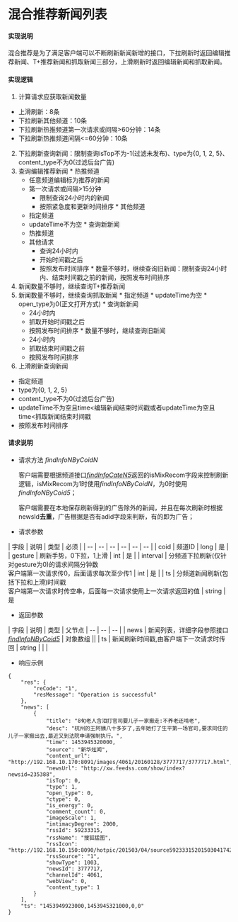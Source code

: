 # 混合推荐新闻列表

#### **实现说明**  

混合推荐是为了满足客户端可以不断刷新新闻新增的接口，下拉刷新时返回编辑推荐新闻、T+推荐新闻和抓取新闻三部分，上滑刷新时返回编辑新闻和抓取新闻。

#### **实现逻辑**
1. 计算请求应获取新闻数量
  * 上滑刷新：8条
  * 下拉刷新其他频道：10条
  * 下拉刷新热推频道第一次请求或间隔>60分钟：14条
  * 下拉刷新热推频道间隔<=60分钟：10条
2. 下拉刷新查询新闻：限制查询isTop不为-1(过滤未发布)、type为{0, 1, 2, 5}、content_type不为0(过滤后台广告)
  1. 查询编辑推荐新闻
    * 热推频道
        * 任意频道编辑标为推荐的新闻
        * 第一次请求或间隔>15分钟
          * 限制查询24小时内的新闻
          * 按照紧急度和更新时间排序
    * 其他频道
        * 指定频道
        * updateTime不为空
    * 查询新新闻
        * 热推频道
        * 其他请求
          * 查询24小时内
          * 开始时间戳之后
          * 按照发布时间排序
    * 数量不够时，继续查询旧新闻：限制查询24小时内、结束时间戳之前的新闻，按照发布时间排序
  2. 新闻数量不够时，继续查询T+推荐新闻
  3. 新闻数量不够时，继续查询抓取新闻
    * 指定频道
    * updateTime为空
    * open_type为0(正文打开方式)
    * 查询新新闻
        * 24小时内
        * 抓取开始时间戳之后
        * 按照发布时间排序
    * 数量不够时，继续查询旧新闻
        * 24小时内
        * 抓取结束时间戳之前
        * 按照发布时间排序
3. 上滑刷新查询新闻
  * 指定频道
  * type为{0, 1, 2, 5}
  * content_type不为0(过滤后台广告)
  * updateTime不为空且time<编辑新闻结束时间戳或者updateTime为空且time<抓取新闻结束时间戳
  * 按照发布时间排序
   
#### **请求说明**

* 请求方法 *findInfoNByCoidN*

    客户端需要根据频道接口[*findInfoCateN5*](findInfoCateN5.html)返回的isMixRecom字段来控制刷新逻辑，isMixRecom为1时使用*findInfoNByCoidN*，为0时使用*findInfoNByCoid5*；
    
    客户端需要在本地保存刷新得到的广告除外的新闻，并且在每次刷新时根据newsId**去重**，广告根据是否有adid字段来判断，有的即为广告；

* 请求参数

| 字段 | 说明 | 类型 | 必须 |
| -- | -- | -- | -- | -- | -- |
| coid | 频道ID | long | 是 |
| gesture | 刷新手势，0下拉，1上滑 | int | 是 |
| interval | 分频道下拉刷新(仅针对gesture为0)的请求间隔分钟数<br>客户端第一次请求传0，后面请求每次至少传1 | int  | 是 | 
| ts | 分频道新闻刷新(包括下拉和上滑)时间戳<br>客户端第一次请求时传空串，后面每一次请求使用上一次请求返回的值 | string | 是

* 返回参数

| 字段 | 说明 | 类型 | 父节点
| -- | -- | -- |
| news | 新闻列表，详细字段参照接口[*findInfoNByCoid5*](findInfoNByCoid5.html) | 对象数组 ||
| ts | 新闻刷新时间戳,由客户端下一次请求时传回 | string | | |

* 响应示例

```
{
    "res": {
        "reCode": "1", 
        "resMessage": "Operation is successful"
    }, 
    "news": [
        {
            "title": "8旬老人含泪打官司要儿子一家搬走:不养老还啃老", 
            "desc": "杭州的王阿姨八十多岁了,去年她打了生平第一场官司,要求同住的儿子一家搬出去,最近又到法院申请强制执行。", 
            "time": 1453945320000, 
            "source": "新华炫闻", 
            "content_url": "http://192.168.10.170:8091/images/4061/20160128/3777717/3777717.html", 
            "newsUrl": "http://xw.feedss.com/show/index?newsid=235388", 
            "isTop": 0, 
            "type": 1, 
            "open_type": 0, 
            "ctype": 0, 
            "is_energy": 0, 
            "comment_count": 0, 
            "imageScale": 1, 
            "intimacyDegree": 2000, 
            "rssId": 59233315, 
            "rssName": "搜狐猛图", 
            "rssIcon": "http://192.168.10.150:8090/hotpic/201503/04/source5923331520150304174215.jpg", 
            "rssSource": "1", 
            "showType": 1003, 
            "newsId": 3777717, 
            "channelId": 4061, 
            "webView": 0, 
            "content_type": 1
        }
    ], 
    "ts": "1453949923000,1453945321000,0,0"
}
```





